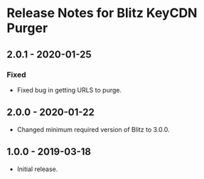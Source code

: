# Release Notes for Blitz KeyCDN Purger

## 2.0.1 - 2020-01-25

### Fixed
- Fixed bug in getting URLS to purge.

## 2.0.0 - 2020-01-22
- Changed minimum required version of Blitz to 3.0.0.

## 1.0.0 - 2019-03-18
- Initial release.

